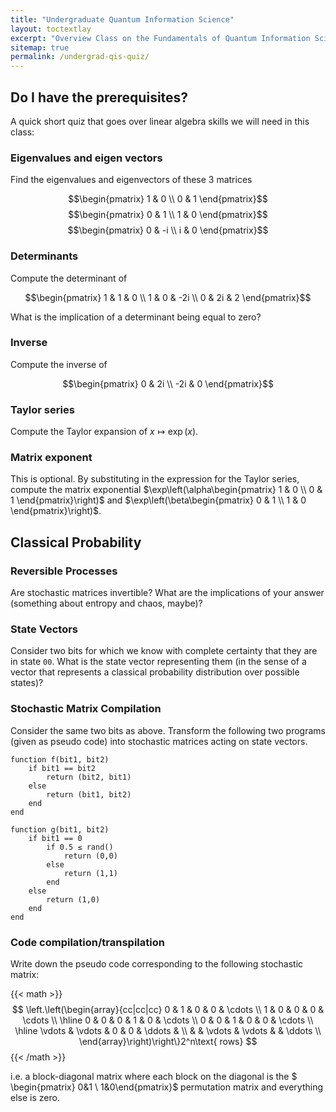 ```yaml
---
title: "Undergraduate Quantum Information Science"
layout: toctextlay
excerpt: "Overview Class on the Fundamentals of Quantum Information Science from Fundamentals to Practical Engineering"
sitemap: true
permalink: /undergrad-qis-quiz/
---
```


## Do I have the prerequisites?

A quick short quiz that goes over linear algebra skills we will need in this class:

### Eigenvalues and eigen vectors

Find the eigenvalues and eigenvectors of these 3 matrices

$$\begin{pmatrix} 1 & 0 \\ 0 & 1 \end{pmatrix}$$
$$\begin{pmatrix} 0 & 1 \\ 1 & 0 \end{pmatrix}$$
$$\begin{pmatrix} 0 & -i \\ i & 0 \end{pmatrix}$$

### Determinants

Compute the determinant of 

$$\begin{pmatrix} 1 & 1 & 0 \\ 1 & 0 & -2i \\ 0 & 2i & 2 \end{pmatrix}$$

What is the implication of a determinant being equal to zero?

### Inverse

Compute the inverse of

$$\begin{pmatrix} 0 & 2i \\ -2i & 0 \end{pmatrix}$$

### Taylor series

Compute the Taylor expansion of $x\mapsto\exp(x)$.

### Matrix exponent

This is optional. By substituting in the expression for the Taylor series, compute the matrix exponential $\exp\left(\alpha\begin{pmatrix} 1 & 0 \\ 0 & 1 \end{pmatrix}\right)$ and $\exp\left(\beta\begin{pmatrix} 0 & 1 \\ 1 & 0 \end{pmatrix}\right)$.

## Classical Probability

### Reversible Processes

Are stochastic matrices invertible? What are the implications of your answer (something about entropy and chaos, maybe)?

### State Vectors

Consider two bits for which we know with complete certainty that they are in state `00`. What is the state vector representing them (in the sense of a vector that represents a classical probability distribution over possible states)?

### Stochastic Matrix Compilation

Consider the same two bits as above. Transform the following two programs (given as pseudo code) into stochastic matrices acting on state vectors.

```
function f(bit1, bit2)
    if bit1 == bit2
        return (bit2, bit1)
    else
        return (bit1, bit2)
    end
end
```

```
function g(bit1, bit2)
    if bit1 == 0
        if 0.5 ≤ rand()
            return (0,0)
        else
            return (1,1)
        end
    else
        return (1,0)
    end
end
```

### Code compilation/transpilation

Write down the pseudo code corresponding to the following stochastic matrix:

{{< math >}}
$$ \left.\left(\begin{array}{cc|cc|cc}
0 & 1 & 0 & 0 & \cdots \\
1 & 0 & 0 & 0 & \cdots \\
\hline
0 & 0 & 0 & 1 & 0 & \cdots \\
0 & 0 & 1 & 0 & 0 & \cdots \\
\hline
\vdots & \vdots & 0 & 0 & \ddots & \\
  &   & \vdots & \vdots &  & \ddots \\
\end{array}\right)\right\}2^n\text{ rows} $$
{{< /math >}}

i.e. a block-diagonal matrix where each block on the diagonal is the $ \begin{pmatrix} 0&1 \\ 1&0\end{pmatrix}$ permutation matrix and everything else is zero.

